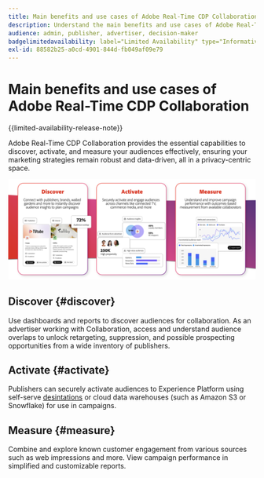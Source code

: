 ```yaml
---
title: Main benefits and use cases of Adobe Real-Time CDP Collaboration
description: Understand the main benefits and use cases of Adobe Real-Time CDP Collaboration
audience: admin, publisher, advertiser, decision-maker
badgelimitedavailability: label="Limited Availability" type="Informative" url="https://helpx.adobe.com/legal/product-descriptions/real-time-customer-data-platform-collaboration.html newtab=true"
exl-id: 88582b25-a0cd-4901-844d-fb049af09e79
---
```

# Main benefits and use cases of Adobe Real-Time CDP Collaboration

{{limited-availability-release-note}}

Adobe Real-Time CDP Collaboration provides the essential capabilities to discover, activate, and measure your audiences effectively, ensuring your marketing strategies remain robust and data-driven, all in a privacy-centric space.

<!-- This graphic needs to be updated, it's incorrectly using "brands". -->

![Benefits and use cases of Real-Time CDP Collaboration](/help/assets/benefits-use-cases/discover-activate-measure.png)

## Discover {#discover}

Use dashboards and reports to discover audiences for collaboration. As an advertiser working with Collaboration, access and understand audience overlaps to unlock retargeting, suppression, and possible prospecting opportunities from a wide inventory of publishers.

## Activate {#activate}

Publishers can securely activate audiences to Experience Platform using self-serve [desintations](/help/guide/destinations/experience-platform.md) or cloud data warehouses (such as Amazon S3 or Snowflake) for use in campaigns.

## Measure {#measure}

Combine and explore known customer engagement from various sources such as web impressions and more. View campaign performance in simplified and customizable reports.
